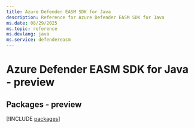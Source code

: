 ```yaml
---
title: Azure Defender EASM SDK for Java
description: Reference for Azure Defender EASM SDK for Java
ms.date: 08/29/2025
ms.topic: reference
ms.devlang: java
ms.service: defendereasm
---
```

# Azure Defender EASM SDK for Java - preview
## Packages - preview
[!INCLUDE [packages](defender-easm-index.md)]